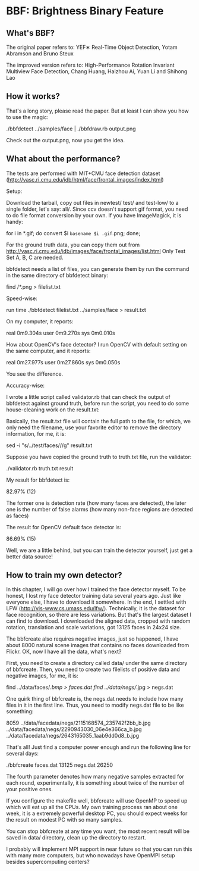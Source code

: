 BBF: Brightness Binary Feature
==============================

What's BBF?
-----------

The original paper refers to:
YEF∗ Real-Time Object Detection, Yotam Abramson and Bruno Steux

The improved version refers to:
High-Performance Rotation Invariant Multiview Face Detection, Chang Huang, Haizhou Ai, Yuan Li and Shihong Lao

How it works?
-------------

That's a long story, please read the paper. But at least I can show you how to
use the magic:

./bbfdetect <Your Image contains Faces> ../samples/face | ./bbfdraw.rb <Your Image contains Faces> output.png

Check out the output.png, now you get the idea.

What about the performance?
---------------------------

The tests are performed with MIT+CMU face detection dataset
(http://vasc.ri.cmu.edu/idb/html/face/frontal_images/index.html)

Setup:

Download the tarball, copy out files in newtest/ test/ and test-low/ to a single
folder, let's say: all/. Since ccv doesn't support gif format, you need to do file
format conversion by your own. If you have ImageMagick, it is handy:

for i in *.gif; do convert $i `basename $i .gif`.png; done;

For the ground truth data, you can copy them out from
http://vasc.ri.cmu.edu/idb/images/face/frontal_images/list.html Only Test Set A,
B, C are needed.

bbfdetect needs a list of files, you can generate them by run the command in the
same directory of bbfdetect binary:

find <the directory of converted files>/*.png > filelist.txt

Speed-wise:

run time ./bbfdetect filelist.txt ../samples/face > result.txt

On my computer, it reports:

real    0m9.304s
user    0m9.270s
sys     0m0.010s

How about OpenCV's face detector? I run OpenCV with default setting on the same
computer, and it reports:

real    0m27.977s
user    0m27.860s
sys     0m0.050s

You see the difference.

Accuracy-wise:

I wrote a little script called validator.rb that can check the output of bbfdetect
against ground truth, before run the script, you need to do some house-cleaning
work on the result.txt:

Basically, the result.txt file will contain the full path to the file, for which,
we only need the filename, use your favorite editor to remove the directory
information, for me, it is:

sed -i "s/\.\.\/test\/faces\///g" result.txt

Suppose you have copied the ground truth to truth.txt file, run the validator:

./validator.rb truth.txt result

My result for bbfdetect is:

82.97% (12)

The former one is detection rate (how many faces are detected), the later one is
the number of false alarms (how many non-face regions are detected as faces)

The result for OpenCV default face detector is:

86.69% (15)

Well, we are a little behind, but you can train the detector yourself, just get
a better data source!

How to train my own detector?
-----------------------------

In this chapter, I will go over how I trained the face detector myself. To be
honest, I lost my face detector training data several years ago. Just like
everyone else, I have to download it somewhere. In the end, I settled with LFW
(http://vis-www.cs.umass.edu/lfw/). Technically, it is the dataset for face
recognition, so there are less variations. But that's the largest dataset I can
find to download. I downloaded the aligned data, cropped with random rotation,
translation and scale variations, got 13125 faces in 24x24 size.

The bbfcreate also requires negative images, just so happened, I have about 8000
natural scene images that contains no faces downloaded from Flickr. OK, now I
have all the data, what's next?

First, you need to create a directory called data/ under the same directory of
bbfcreate. Then, you need to create two filelists of positive data and negative
images, for me, it is:

find ../data/faces/*.bmp > faces.dat
find ../data/negs/*.jpg > negs.dat

One quirk thing of bbfcreate is, the negs.dat needs to include how many files in
it in the first line. Thus, you need to modify negs.dat file to be like something:

8059
../data/facedata/negs/2115168574_235742f2bb_b.jpg
../data/facedata/negs/2290943030_06e4e366ca_b.jpg
../data/facedata/negs/2643165035_1aab9dd0d8_b.jpg

That's all! Just find a computer power enough and run the following line for several
days:

./bbfcreate faces.dat 13125 negs.dat 26250

The fourth parameter denotes how many negative samples extracted for each round,
experimentally, it is something about twice of the number of your positive ones.

If you configure the makefile well, bbfcreate will use OpenMP to speed up which will
eat up all the CPUs. My own training process ran about one week, it is a extremely
powerful desktop PC, you should expect weeks for the result on modest PC with so many
samples.

You can stop bbfcreate at any time you want, the most recent result will be saved
in data/ directory, clean up the directory to restart.

I probably will implement MPI support in near future so that you can run this with
many more computers, but who nowadays have OpenMPI setup besides supercomputing
centers?
